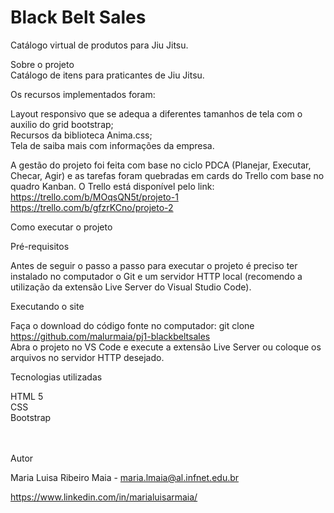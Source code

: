  <img src="">
<h1>Black Belt Sales</h1>

Catálogo virtual de produtos para Jiu Jitsu.


Sobre o projeto <br>
 Catálogo de itens para praticantes de Jiu Jitsu.


Os recursos implementados foram:<br>

Layout responsivo que se adequa a diferentes tamanhos de tela com o auxilio do grid bootstrap;<br>
Recursos da biblioteca Anima.css; <br>
Tela de saiba mais com informações da empresa.<br>


A gestão do projeto foi feita com base no ciclo PDCA (Planejar, Executar, Checar, Agir) e as tarefas foram quebradas em cards do Trello com base no quadro Kanban. O Trello está disponível pelo link: https://trello.com/b/MOqsQN5t/projeto-1
https://trello.com/b/gfzrKCno/projeto-2

Como executar o projeto

Pré-requisitos

Antes de seguir o passo a passo para executar o projeto é preciso ter instalado no computador o Git e um servidor HTTP local (recomendo a utilização da extensão Live Server do Visual Studio Code).

Executando o site

Faça o download do código fonte no computador:
git clone https://github.com/malurmaia/pj1-blackbeltsales<br>
Abra o projeto no VS Code e execute a extensão Live Server ou coloque os arquivos no servidor HTTP desejado.<br>

Tecnologias utilizadas<br>

HTML 5<br>
CSS<br>
Bootstrap<br>
<br><br>


Autor<br>

Maria Luisa Ribeiro Maia -
 maria.lmaia@al.infnet.edu.br<br>

https://www.linkedin.com/in/marialuisarmaia/
